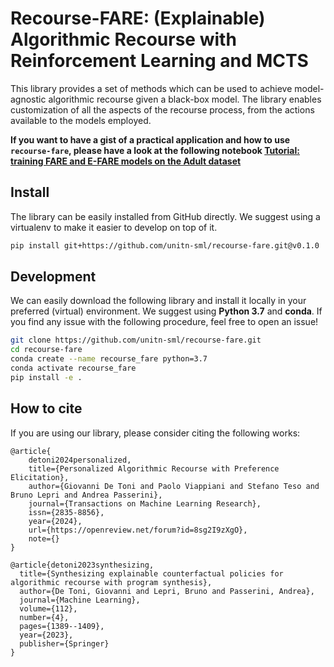 # Recourse-FARE: (Explainable) Algorithmic Recourse with Reinforcement Learning and MCTS

This library provides a set of methods which can be used to achieve model-agnostic algorithmic recourse given a black-box model. The library enables customization of all the aspects of the recourse process, from the actions available to the models employed.

**If you want to have a gist of a practical application and how to use `recourse-fare`, please have a look at the following notebook [Tutorial: training FARE and E-FARE models on the Adult dataset](https://github.com/unitn-sml/recourse-fare/blob/master/recourse_fare/example/notebooks/train_fare_adult.ipynb)**

## Install

The library can be easily installed from GitHub directly. We suggest using a virtualenv to make it easier to develop on top of it.

```bash
pip install git+https://github.com/unitn-sml/recourse-fare.git@v0.1.0
```

## Development

We can easily download the following library and install it locally in your preferred (virtual) environment. We suggest using **Python 3.7** and **conda**. If you find any issue with the following procedure, feel free to open an issue!

```bash
git clone https://github.com/unitn-sml/recourse-fare.git
cd recourse-fare
conda create --name recourse_fare python=3.7
conda activate recourse_fare
pip install -e .
```

## How to cite

If you are using our library, please consider citing the following works:

```
@article{
    detoni2024personalized,
    title={Personalized Algorithmic Recourse with Preference Elicitation},
    author={Giovanni De Toni and Paolo Viappiani and Stefano Teso and Bruno Lepri and Andrea Passerini},
    journal={Transactions on Machine Learning Research},
    issn={2835-8856},
    year={2024},
    url={https://openreview.net/forum?id=8sg2I9zXgO},
    note={}
}

@article{detoni2023synthesizing,
  title={Synthesizing explainable counterfactual policies for algorithmic recourse with program synthesis},
  author={De Toni, Giovanni and Lepri, Bruno and Passerini, Andrea},
  journal={Machine Learning},
  volume={112},
  number={4},
  pages={1389--1409},
  year={2023},
  publisher={Springer}
}
```